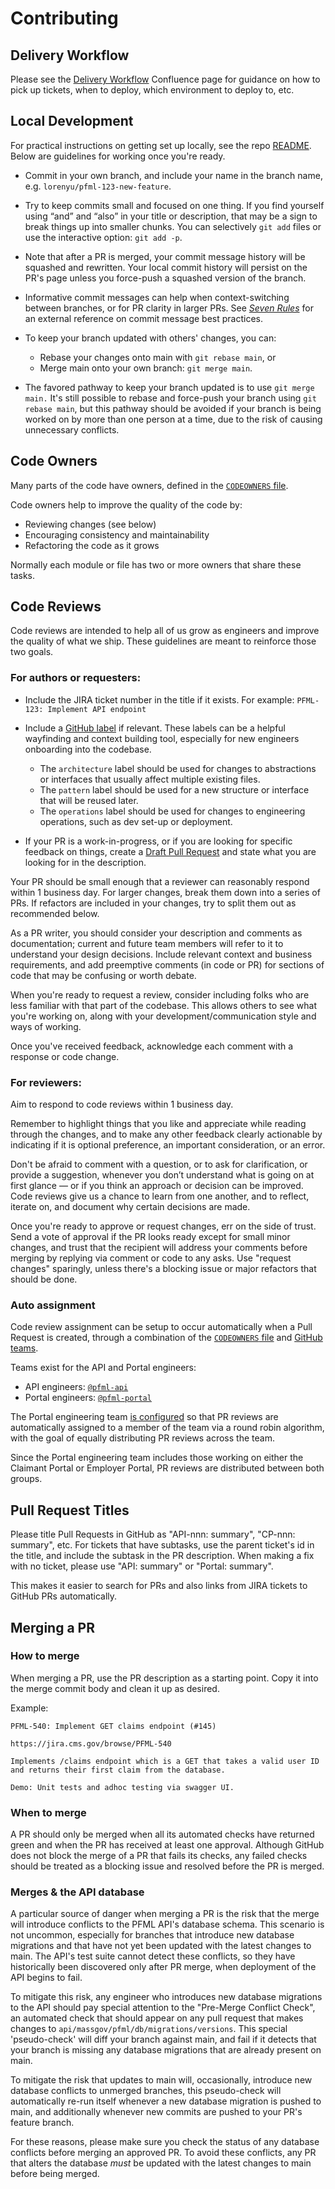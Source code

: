 # Contributing

## Delivery Workflow

Please see the [Delivery Workflow](https://lwd.atlassian.net/wiki/spaces/DD/pages/306577409/Delivery+Workflow)
Confluence page for guidance on how to pick up tickets, when to deploy, which environment to deploy to, etc.

## Local Development

For practical instructions on getting set up locally, see the repo [README](../README.md).
Below are guidelines for working once you're ready.

- Commit in your own branch, and include your name in the branch name, e.g. `lorenyu/pfml-123-new-feature`.

- Try to keep commits small and focused on one thing.
If you find yourself using “and” and “also” in your title or description,
that may be a sign to break things up into smaller chunks.
You can selectively `git add` files or use the interactive option: `git add -p`.

- Note that after a PR is merged, your commit message history will be squashed and rewritten.
Your local commit history will persist on the PR's page unless you force-push a squashed version of the branch.

- Informative commit messages can help when context-switching between branches, or for PR clarity in larger PRs.
See _[Seven Rules](https://chris.beams.io/posts/git-commit/#seven-rules)_ for an external reference on commit message best practices.

- To keep your branch updated with others' changes, you can:
  - Rebase your changes onto main with `git rebase main`, or
  - Merge main onto your own branch: `git merge main`.
  
- The favored pathway to keep your branch updated is to use `git merge main.`
It's still possible to rebase and force-push your branch using `git rebase main`, but this pathway should be avoided
if your branch is being worked on by more than one person at a time, due to the risk of causing unnecessary conflicts.

## Code Owners

Many parts of the code have owners, defined in the [`CODEOWNERS` file](../.github/CODEOWNERS).

Code owners help to improve the quality of the code by:
- Reviewing changes (see below)
- Encouraging consistency and maintainability
- Refactoring the code as it grows

Normally each module or file has two or more owners that share these tasks.

## Code Reviews

Code reviews are intended to help all of us grow as engineers and improve the quality of what we ship.
These guidelines are meant to reinforce those two goals.

### For authors or requesters:

- Include the JIRA ticket number in the title if it exists. For example: `PFML-123: Implement API endpoint`

- Include a [GitHub label](https://github.com/EOLWD/pfml/labels) if relevant.
These labels can be a helpful wayfinding and context building tool, especially for new engineers onboarding into the codebase.
  - The `architecture` label should be used for changes to abstractions or interfaces that usually affect multiple existing files.
  - The `pattern` label should be used for a new structure or interface that will be reused later.
  - The `operations` label should be used for changes to engineering operations, such as dev set-up or deployment.

- If your PR is a work-in-progress, or if you are looking for specific feedback on things,
create a [Draft Pull Request](https://help.github.com/en/github/collaborating-with-issues-and-pull-requests/about-pull-requests#draft-pull-requests)
and state what you are looking for in the description.

Your PR should be small enough that a reviewer can reasonably respond within 1 business day.
For larger changes, break them down into a series of PRs.
If refactors are included in your changes, try to split them out as recommended below.

As a PR writer, you should consider your description and comments as documentation;
current and future team members will refer to it to understand your design decisions.
Include relevant context and business requirements, and add preemptive comments (in code or PR)
for sections of code that may be confusing or worth debate.

When you're ready to request a review, consider including folks who are less familiar with that part of the codebase.
This allows others to see what you're working on, along with your development/communication style and ways of working.

Once you've received feedback, acknowledge each comment with a response or code change.

### For reviewers:

Aim to respond to code reviews within 1 business day.

Remember to highlight things that you like and appreciate while reading through the changes,
and to make any other feedback clearly actionable by indicating if it is optional preference, an important consideration, or an error.

Don't be afraid to comment with a question, or to ask for clarification, or provide a suggestion,
whenever you don’t understand what is going on at first glance — or if you think an approach or decision can be improved.
Code reviews give us a chance to learn from one another, and to reflect, iterate on, and document why certain decisions are made.

Once you're ready to approve or request changes, err on the side of trust.
Send a vote of approval if the PR looks ready except for small minor changes,
and trust that the recipient will address your comments before merging by replying via comment or code to any asks.
Use "request changes" sparingly, unless there's a blocking issue or major refactors that should be done.

### Auto assignment

Code review assignment can be setup to occur automatically when a Pull Request is created,
through a combination of the [`CODEOWNERS` file](../.github/CODEOWNERS)
and [GitHub teams](https://help.github.com/en/github/setting-up-and-managing-organizations-and-teams/organizing-members-into-teams).

Teams exist for the API and Portal engineers:

- API engineers: [`@pfml-api`](https://github.com/orgs/EOLWD/teams/pfml-api)
- Portal engineers: [`@pfml-portal`](https://github.com/orgs/EOLWD/teams/pfml-portal)

The Portal engineering team [is configured](https://github.com/orgs/EOLWD/teams/pfml-portal/edit/review_assignment)
so that PR reviews are automatically assigned to a member of the team via a round robin algorithm,
with the goal of equally distributing PR reviews across the team.

Since the Portal engineering team includes those working on either the Claimant Portal or Employer Portal, PR reviews are distributed between both groups. 

## Pull Request Titles

Please title Pull Requests in GitHub as "API-nnn: summary", "CP-nnn: summary", etc. For tickets that have subtasks, use the parent ticket's id in the title, and include the subtask in the PR description.
When making a fix with no ticket, please use "API: summary" or "Portal: summary".

This makes it easier to search for PRs and also links from JIRA tickets to GitHub PRs automatically.

## Merging a PR

### How to merge

When merging a PR, use the PR description as a starting point. Copy it into the merge commit body and clean it up as desired.

Example:

    PFML-540: Implement GET claims endpoint (#145)

    https://jira.cms.gov/browse/PFML-540

    Implements /claims endpoint which is a GET that takes a valid user ID and returns their first claim from the database.

    Demo: Unit tests and adhoc testing via swagger UI.

### When to merge

A PR should only be merged when all its automated checks have returned green
and when the PR has received at least one approval.
Although GitHub does not block the merge of a PR that fails its checks, any failed checks
should be treated as a blocking issue and resolved before the PR is merged.

### Merges & the API database

A particular source of danger when merging a PR is the risk that the merge will introduce conflicts
to the PFML API's database schema. This scenario is not uncommon, especially for branches that
introduce new database migrations and that have not yet been updated with the latest changes to main.
The API's test suite cannot detect these conflicts, so they have historically been discovered
only after PR merge, when deployment of the API begins to fail.

To mitigate this risk, any engineer who introduces new database migrations to the API should pay special attention to the
"Pre-Merge Conflict Check", an automated check that should appear on any pull request that makes changes to `api/massgov/pfml/db/migrations/versions`.
This special 'pseudo-check' will diff your branch against main, and fail if it detects that your branch is missing any
database migrations that are already present on main.

To mitigate the risk that updates to main will, occasionally, introduce new database conflicts to unmerged branches,
this pseudo-check will automatically re-run itself whenever a new database migration is pushed to main,
and additionally whenever new commits are pushed to your PR's feature branch.

For these reasons, please make sure you check the status of any database conflicts before merging an approved PR.
To avoid these conflicts, any PR that alters the database _must_ be updated with the latest changes to main before being merged.
